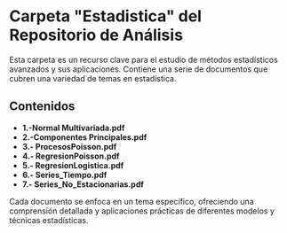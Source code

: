 # Carpeta "Estadistica" del Repositorio de Análisis

Esta carpeta es un recurso clave para el estudio de métodos estadísticos avanzados y sus aplicaciones. Contiene una serie de documentos que cubren una variedad de temas en estadística.

## Contenidos

- **1.-Normal Multivariada.pdf**
- **2.-Componentes Principales.pdf**
- **3.- ProcesosPoisson.pdf**
- **4.- RegresionPoisson.pdf**
- **5.- RegresionLogistica.pdf**
- **6.- Series_Tiempo.pdf**
- **7.- Series_No_Estacionarias.pdf**

Cada documento se enfoca en un tema específico, ofreciendo una comprensión detallada y aplicaciones prácticas de diferentes modelos y técnicas estadísticas.

